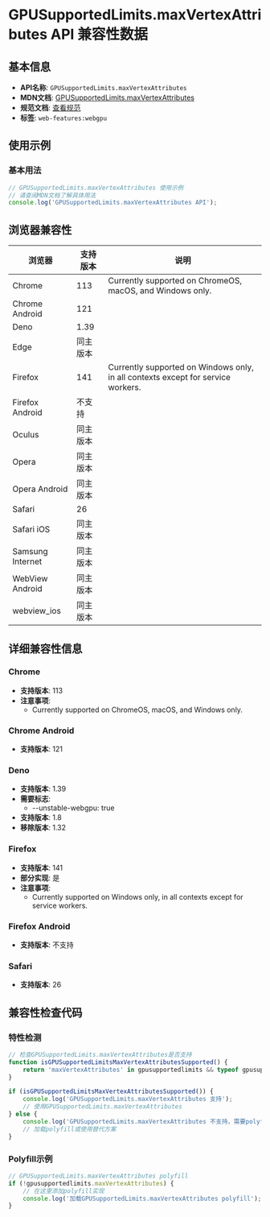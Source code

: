 # GPUSupportedLimits.maxVertexAttributes API 兼容性数据

## 基本信息

- **API名称**: `GPUSupportedLimits.maxVertexAttributes`
- **MDN文档**: [GPUSupportedLimits.maxVertexAttributes](https://developer.mozilla.org/docs/Web/API/GPUSupportedLimits#instance_properties)
- **规范文档**: [查看规范](https://gpuweb.github.io/gpuweb/#dom-gpusupportedlimits-maxvertexattributes)
- **标签**: `web-features:webgpu`

## 使用示例

### 基本用法

```javascript
// GPUSupportedLimits.maxVertexAttributes 使用示例
// 请查阅MDN文档了解具体用法
console.log('GPUSupportedLimits.maxVertexAttributes API');
```

## 浏览器兼容性

| 浏览器 | 支持版本 | 说明 |
|--------|----------|------|
| Chrome | 113 | Currently supported on ChromeOS, macOS, and Windows only. |
| Chrome Android | 121 |  |
| Deno | 1.39 |  |
| Edge | 同主版本 |  |
| Firefox | 141 | Currently supported on Windows only, in all contexts except for service workers. |
| Firefox Android | 不支持 |  |
| Oculus | 同主版本 |  |
| Opera | 同主版本 |  |
| Opera Android | 同主版本 |  |
| Safari | 26 |  |
| Safari iOS | 同主版本 |  |
| Samsung Internet | 同主版本 |  |
| WebView Android | 同主版本 |  |
| webview_ios | 同主版本 |  |

## 详细兼容性信息

### Chrome

- **支持版本**: 113
- **注意事项**:
  - Currently supported on ChromeOS, macOS, and Windows only.

### Chrome Android

- **支持版本**: 121

### Deno

- **支持版本**: 1.39
- **需要标志**: 
  - --unstable-webgpu: true
- **支持版本**: 1.8
- **移除版本**: 1.32

### Firefox

- **支持版本**: 141
- **部分实现**: 是
- **注意事项**:
  - Currently supported on Windows only, in all contexts except for service workers.

### Firefox Android

- **支持版本**: 不支持

### Safari

- **支持版本**: 26

## 兼容性检查代码

### 特性检测

```javascript
// 检查GPUSupportedLimits.maxVertexAttributes是否支持
function isGPUSupportedLimitsMaxVertexAttributesSupported() {
    return 'maxVertexAttributes' in gpusupportedlimits && typeof gpusupportedlimits.maxVertexAttributes === 'function';
}

if (isGPUSupportedLimitsMaxVertexAttributesSupported()) {
    console.log('GPUSupportedLimits.maxVertexAttributes 支持');
    // 使用GPUSupportedLimits.maxVertexAttributes
} else {
    console.log('GPUSupportedLimits.maxVertexAttributes 不支持，需要polyfill');
    // 加载polyfill或使用替代方案
}
```

### Polyfill示例

```javascript
// GPUSupportedLimits.maxVertexAttributes polyfill
if (!gpusupportedlimits.maxVertexAttributes) {
    // 在这里添加polyfill实现
    console.log('加载GPUSupportedLimits.maxVertexAttributes polyfill');
}
```

